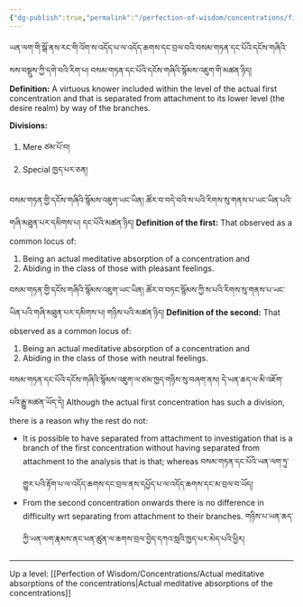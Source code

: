 ```yaml
---
{"dg-publish":true,"permalink":"/perfection-of-wisdom/concentrations/first-concentration/"}
---
```


ཡན་ལག་གི་སྒོ་ནས་རང་གི་འོག་ས་འདོད་པ་ལ་འདོད་ཆགས་དང་བྲལ་བའི་བསམ་གཏན་དང་པོའི་དངོས་གཞིའི་སས་བསྡུས་ཀྱི་དགེ་བའི་རིག་པ། 
བསམ་གཏན་དང་པོའི་དངོས་གཞིའི་སྙོམས་འཇུག་གི་མཚན་ཉིད།
**Definition:** A virtuous knower included within the level of the actual first concentration and that is separated from attachment to its lower level (the desire realm) by way of the branches.

**Divisions:**
1. Mere ཙམ་པོ་བ།
2. Special ཁྱད་པར་ཅན།

བསམ་གཏན་གྱི་དངོས་གཞིའི་སྙོམས་འཇུག་ཡང་ཡིན། ཚོར་བ་བདེ་བའི་ས་པའི་རིགས་སུ་གནས་པ་ཡང་ཡིན་པའི་གཞི་མཐུན་པར་དམིགས་པ།
དང་པོའི་མཚན་ཉིད། 
**Definition of the first:** That observed as a common locus of:
1. Being an actual meditative absorption of a concentration and
2. Abiding in the class of those with pleasant feelings.

བསམ་གཏན་གྱི་དངོས་གཞིའི་སྙོམས་འཇུག་ཡང་ཡིན། ཚོར་བ་བཏང་སྙོམས་ཀྱི་ས་པའི་རིགས་སུ་གནས་པ་ཡང་ཡིན་པའི་གཞི་མཐུན་པར་དམིགས་པ། 
གཉིས་པའི་མཚན་ཉིད།
**Definition of the second:** That observed as a common locus of:
1. Being an actual meditative absorption of a concentration and
2. Abiding in the class of those with neutral feelings.

བསམ་གཏན་དང་པོའི་དངོས་གཞིའི་སྙོམས་འཇུག་ལ་ཙམ་ཁྱད་གཉིས་སུ་བཞག་ནས། དེ་ཡན་ཆད་ལ་མི་འཇོག་པའི་རྒྱུ་མཚན་ཡོད་དེ། 
Although the actual first concentration has such a division, there is a reason why the rest do not:
- It is possible to have separated from attachment to investigation that is a branch of the first concentration without having separated from attachment to the analysis that is that; whereas
  བསམ་གཏན་དང་པོའི་ཡན་ལག་ཏུ་གྱུར་པའི་རྟོག་པ་ལ་འདོད་ཆགས་དང་བྲལ་ནས་དཔྱོད་པ་ལ་འདོད་ཆགས་དང་མ་བྲལ་བ་ཡོད། 
- From the second concentration onwards there is no difference in difficulty wrt separating from attachment to their branches. གཉིས་པ་ཡན་ཆད་ཀྱི་ཡན་ལག་རྣམས་ནང་ཕན་ཚུན་ལ་ཆགས་བྲལ་བྱེད་དཀའ་སླའི་ཁྱད་པར་མེད་པའི་ཕྱིར།




---
Up a level: [[Perfection of Wisdom/Concentrations/Actual meditative absorptions of the concentrations\|Actual meditative absorptions of the concentrations]]